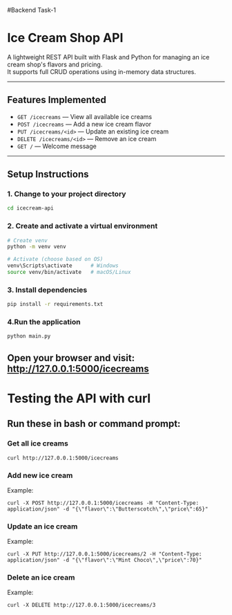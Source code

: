 #Backend Task-1
# Ice Cream Shop API

A lightweight REST API built with Flask and Python for managing an ice cream shop's flavors and pricing.  
It supports full CRUD operations using in-memory data structures.

---

## Features Implemented

- `GET /icecreams` — View all available ice creams
- `POST /icecreams` — Add a new ice cream flavor
- `PUT /icecreams/<id>` — Update an existing ice cream
- `DELETE /icecreams/<id>` — Remove an ice cream
- `GET /` — Welcome message

---

## Setup Instructions 

### 1. Change to your project directory

```bash
cd icecream-api
```
### 2. Create and activate a virtual environment
```bash
# Create venv
python -m venv venv

# Activate (choose based on OS)
venv\Scripts\activate      # Windows
source venv/bin/activate   # macOS/Linux
```
### 3. Install dependencies
```bash
pip install -r requirements.txt
```
### 4.Run the application
```bash
python main.py
```
## Open your browser and visit: http://127.0.0.1:5000/icecreams

# Testing the API with curl
## Run these in bash or command prompt:

### Get all ice creams
```
curl http://127.0.0.1:5000/icecreams
```
### Add new ice cream
 Example:
```
curl -X POST http://127.0.0.1:5000/icecreams -H "Content-Type: application/json" -d "{\"flavor\":\"Butterscotch\",\"price\":65}"
```
### Update an ice cream
 Example:
```
curl -X PUT http://127.0.0.1:5000/icecreams/2 -H "Content-Type: application/json" -d "{\"flavor\":\"Mint Choco\",\"price\":70}"
```
### Delete an ice cream
 Example:
```
curl -X DELETE http://127.0.0.1:5000/icecreams/3
```
